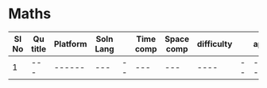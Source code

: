 # Maths

| Sl No | Qu title | Platform                            | Soln Lang |   | Time comp | Space comp | difficulty |    | approach |
| --     | ---     |   ------                            | ---       |-- | ---       | ---        | ----       | -- | ---------|
|  1     | ---     |   ------                            | ---       |-- | ---       | ---        | ----       | -- | ---------|
